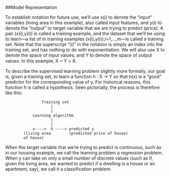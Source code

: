 ##Model Representation

To establish notation for future use, we’ll use x(i) to denote the “input” variables (living area in this example), also called input features, and y(i) to denote the “output” or target variable that we are trying to predict (price). A pair (x(i),y(i)) is called a training example, and the dataset that we’ll be using to learn—a list of m training examples (x(i),y(i));i=1,...,m—is called a training set. Note that the superscript “(i)” in the notation is simply an index into the training set, and has nothing to do with exponentiation. We will also use X to denote the space of input values, and Y to denote the space of output values. In this example, X = Y = ℝ.

To describe the supervised learning problem slightly more formally, our goal is, given a training set, to learn a function h : X → Y so that h(x) is a “good” predictor for the corresponding value of y. For historical reasons, this function h is called a hypothesis. Seen pictorially, the process is therefore like this:

                    Training set
                        |
                        |
                Learning algorithm
                        |
                        |
                x---->  h ----> predicted y
            (living area        (predicted price of house)
            of house)


When the target variable that we’re trying to predict is continuous, such as in our housing example, we call the learning problem a regression problem. When y can take on only a small number of discrete values (such as if, given the living area, we wanted to predict if a dwelling is a house or an apartment, say), we call it a classification problem.